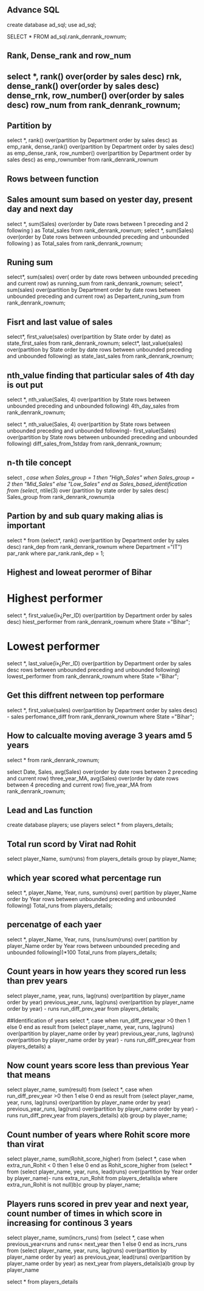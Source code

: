 
## Advance SQL 
create database ad_sql;
use ad_sql;

SELECT * FROM ad_sql.rank_denrank_rownum;
## Rank, Dense_rank and row_num

select *, rank() over(order by sales desc) rnk,
dense_rank() over(order by sales desc) dense_rnk,
row_number() over(order by sales desc) row_num from rank_denrank_rownum;
-------------------------------------------------------------------------
## Partition by 
select *, rank() over(partition by Department order by sales desc) as emp_rank,
dense_rank() over(partition by Department order by sales desc) as emp_dense_rank,
 row_number() over(partition by Department order by sales desc) as emp_rownumber from rank_denrank_rownum

## Rows between function 
## Sales amount sum based on yester day, present day and next day 

select *, sum(Sales) over(order by Date rows between 1 preceding  and 2 following ) as Total_sales  from rank_denrank_rownum;
select *, sum(Sales) over(order by Date rows between unbounded preceding  and unbounded following ) as Total_sales  from rank_denrank_rownum;

## Runing sum 
select*, sum(sales) over( order by date rows between unbounded preceding and current row) as running_sum from rank_denrank_rownum;
select*, sum(sales) over(partition by Department order by date rows between unbounded preceding and current row) as Departent_runing_sum from rank_denrank_rownum;

## Fisrt and last value of sales  
select*, first_value(sales) over(partition by State order by date) as state_first_sales from rank_denrank_rownum;
select*, last_value(sales) over(partition by State order by date rows between unbounded preceding and unbounded following) as state_last_sales from rank_denrank_rownum;

## nth_value finding that particular sales of 4th day is out put 
select *, nth_value(Sales, 4) over(partition by State rows between unbounded preceding and unbounded following) 4th_day_sales from rank_denrank_rownum;

select *, nth_value(Sales, 4) over(partition by State rows between unbounded preceding and unbounded following)-
first_value(Sales) over(partition by State rows between unbounded preceding and unbounded following) diff_sales_from_1stday from rank_denrank_rownum;

## n-th tile concept 
select *, case when Sales_group = 1 then "High_Sales" when Sales_group = 2 then "Mid_Sales" else "Low_Sales" end as Sales_based_identification from
(select*, ntile(3) over (partition by state order by sales desc) Sales_group from rank_denrank_rownum)a


## Partion by and sub quary  making alias is important 
select * from 
(select*, rank() over(partition by Department order by sales desc) rank_dep from rank_denrank_rownum where Department ="IT") par_rank
where par_rank.rank_dep = 1;


## Highest and loweat perormer of Bihar 
# Highest performer 
select *, first_value(ï»¿Per_ID) over(partition by Department order by sales desc) hiest_performer from rank_denrank_rownum where State ="Bihar";
# Lowest performer 
select *, last_value(ï»¿Per_ID) over(partition by Department order by sales desc rows between unbounded preceding and unbounded following) lowest_performer 
from rank_denrank_rownum where State ="Bihar";

## Get this diffrent netween top performare 
select *, first_value(sales) over(partition by Department order by sales desc) - sales perfomance_diff from rank_denrank_rownum where State ="Bihar";

## How to calcualte moving average 3 years amd 5 years 
select * from rank_denrank_rownum;

select Date, Sales, avg(Sales) over(order  by date rows between  2 preceding and current row) three_year_MA,
avg(Sales) over(order  by date rows between  4 preceding and current row) five_year_MA 
from rank_denrank_rownum;

## Lead and Las function 
create database players;
use players
select * from players_details;

## Total run scord by Virat nad Rohit 
select player_Name, sum(runs) from players_details group by player_Name;

## which year scored what percentage run 
select *, player_Name, Year, runs, sum(runs) over( partition by player_Name order by Year rows between 
unbounded preceding and unbounded following) Total_runs from players_details;

## percenatge of each yaer 
select *, player_Name, Year, runs, (runs/sum(runs) over( partition by player_Name order by Year rows between 
unbounded preceding and unbounded following))*100 Total_runs from players_details;

## Count years in how years they scored run less than prev years 
select player_name, year, runs, lag(runs) over(partition by player_name order by year) previous_year_runs,
lag(runs) over(partition by player_name order by year) - runs run_diff_prev_year from players_details;

##Identification of years
select *, case when run_diff_prev_year >0 then 1 else 0  end as result from 
(select player_name, year, runs, lag(runs) over(partition by player_name order by year) previous_year_runs,
lag(runs) over(partition by player_name order by year) - runs run_diff_prev_year from players_details) a

## Now count years score less than previous Year that means 
select player_name, sum(result) from 
(select *, case when run_diff_prev_year >0 then 1 else 0  end as result from 
(select player_name, year, runs, lag(runs) over(partition by player_name order by year) previous_year_runs,
lag(runs) over(partition by player_name order by year) - runs run_diff_prev_year from players_details) a)b
group by player_name;

## Count number of years where Rohit score more than virat 
select player_name, sum(Rohit_score_higher) from 
(select *, case when extra_run_Rohit < 0 then 1 else 0 end as Rohit_score_higher from
(select * from 
(select player_name, year, runs, lead(runs) over(partition by Year order by player_name)- runs  extra_run_Rohit
from players_details)a
where extra_run_Rohit is not null)b)c
group by player_name;

## Players runs scored in prev year and next year, count number of times in which score in increasing for continous 3 years
select player_name, sum(incrs_runs) from 
(select *, case when previous_year<runs and runs< next_year then 1 else 0 end as incrs_runs from
(select player_name, year, runs, lag(runs) over(partition by player_name order by year) as previous_year,
lead(runs) over(partition by player_name order by year) as next_year
from players_details)a)b
group by player_name

select * from players_details

	




